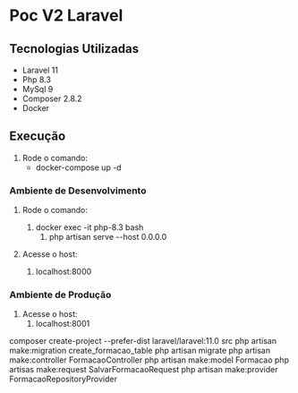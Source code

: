 # Poc V2 Laravel

## Tecnologias Utilizadas

- Laravel 11
- Php 8.3
- MySql 9
- Composer 2.8.2
- Docker

## Execução

1. Rode o comando:
    - docker-compose up -d
    
### Ambiente de Desenvolvimento

1. Rode o comando:
    1. docker exec -it php-8.3 bash
        1. php artisan serve --host 0.0.0.0
       
2. Acesse o host:
    1. localhost:8000
   
### Ambiente de Produção

1. Acesse o host:
    1. localhost:8001

composer create-project --prefer-dist laravel/laravel:11.0 src
php artisan make:migration create_formacao_table
php artisan migrate
php artisan make:controller FormacaoController
php artisan make:model Formacao
php artisas make:request SalvarFormacaoRequest
php artisan make:provider FormacaoRepositoryProvider


